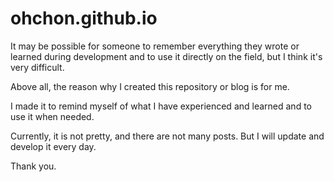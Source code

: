# ohchon.github.io

It may be possible for someone to remember everything they wrote or learned during development and to use it directly on the field, but I think it's very difficult.

Above all, the reason why I created this repository or blog is for me.

I made it to remind myself of what I have experienced and learned and to use it when needed.

Currently, it is not pretty, and there are not many posts. But I will update and develop it every day. 

Thank you.
